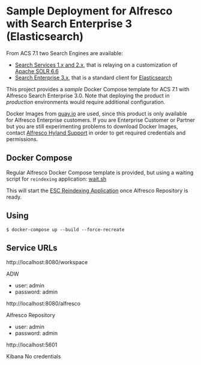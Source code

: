 # Sample Deployment for Alfresco with Search Enterprise 3 (Elasticsearch)

From ACS 7.1 two Search Engines are available:

* [Search Services 1.x and 2.x](https://docs.alfresco.com/search-services/latest/), that is relaying on a customization of [Apache SOLR 6.6](https://solr.apache.org/guide/6_6/)
* [Search Enterprise 3.x](https://docs.alfresco.com/search-enterprise/latest/), that is a standard client for [Elasticsearch](https://www.elastic.co/guide/en/elasticsearch/reference/7.10/index.html)

This project provides a *sample* Docker Compose template for ACS 7.1 with Alfresco Search Enterprise 3.0. Note that deploying the product in *production* environments would require additional configuration.

Docker Images from [quay.io](https://quay.io/organization/alfresco) are used, since this product is only available for Alfresco Enterprise customers. If you are Enterprise Customer or Partner but you are still experimenting problems to download Docker Images, contact [Alfresco Hyland Support](https://community.hyland.com) in order to get required credentials and permissions.

## Docker Compose

Regular Alfresco Docker Compose template is provided, but using a waiting script for `reindexing` application: [wait.sh](reindexing/wait.sh)

This will start the [ESC Reindexing Application](https://docs.alfresco.com/search-enterprise/latest/config/#alfresco-re-indexing-app) once Alfresco Repository is ready.

## Using

```
$ docker-compose up --build --force-recreate
```

## Service URLs

http://localhost:8080/workspace

ADW
* user: admin
* password: admin

http://localhost:8080/alfresco

Alfresco Repository
* user: admin
* password: admin

http://localhost:5601

Kibana
No credentials

